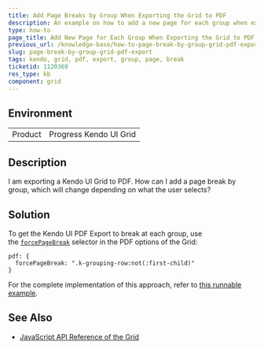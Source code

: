 ```yaml
---
title: Add Page Breaks by Group When Exporting the Grid to PDF
description: An example on how to add a new page for each group when exporting the Kendo UI Grid to PDF.
type: how-to
page_title: Add New Page for Each Group When Exporting the Grid to PDF | Kendo UI Grid for jQuery
previous_url: /knowledge-base/how-to-page-break-by-group-grid-pdf-export
slug: page-break-by-group-grid-pdf-export
tags: kendo, grid, pdf, export, group, page, break
ticketid: 1120369
res_type: kb
component: grid
---
```


## Environment

<table>
 <tr>
  <td>Product</td>
  <td>Progress Kendo UI Grid</td>
 </tr>
</table>

## Description

I am exporting a Kendo UI Grid to PDF. How can I add a page break by group, which will change depending on what the user selects? 

## Solution

To get the Kendo UI PDF Export to break at each group, use the [`forcePageBreak`](http://docs.telerik.com/kendo-ui/framework/drawing/drawing-dom#configuration-Multi-Page) selector in the PDF options of the Grid:

```
pdf: { 
  forcePageBreak: ".k-grouping-row:not(:first-child)"
}
```

For the complete implementation of this approach, refer to [this runnable example](http://dojo.telerik.com/uJIhA).

## See Also

* [JavaScript API Reference of the Grid](/api/javascript/ui/grid)
